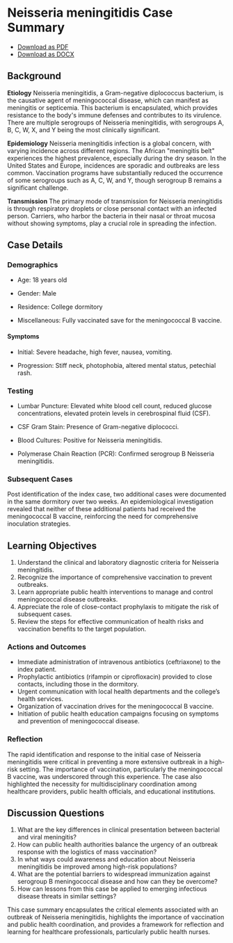 # Neisseria meningitidis Case Summary
- [Download as PDF](neisseria-meningitidis.pdf)
- [Download as DOCX](neisseria-meningitidis.docx)



## Background

**Etiology**
Neisseria meningitidis, a Gram-negative diplococcus bacterium, is the causative agent of meningococcal disease, which can manifest as meningitis or septicemia. This bacterium is encapsulated, which provides resistance to the body's immune defenses and contributes to its virulence. There are multiple serogroups of Neisseria meningitidis, with serogroups A, B, C, W, X, and Y being the most clinically significant.

**Epidemiology**
Neisseria meningitidis infection is a global concern, with varying incidence across different regions. The African "meningitis belt" experiences the highest prevalence, especially during the dry season. In the United States and Europe, incidences are sporadic and outbreaks are less common. Vaccination programs have substantially reduced the occurrence of some serogroups such as A, C, W, and Y, though serogroup B remains a significant challenge.

**Transmission**
The primary mode of transmission for Neisseria meningitidis is through respiratory droplets or close personal contact with an infected person. Carriers, who harbor the bacteria in their nasal or throat mucosa without showing symptoms, play a crucial role in spreading the infection.

## Case Details

### Demographics

- Age: 18 years old

- Gender: Male

- Residence: College dormitory

- Miscellaneous: Fully vaccinated save for the meningococcal B vaccine.

#### Symptoms

- Initial: Severe headache, high fever, nausea, vomiting.

- Progression: Stiff neck, photophobia, altered mental status, petechial rash.

### Testing

- Lumbar Puncture: Elevated white blood cell count, reduced glucose concentrations, elevated protein levels in cerebrospinal fluid (CSF).

- CSF Gram Stain: Presence of Gram-negative diplococci.

- Blood Cultures: Positive for Neisseria meningitidis.

- Polymerase Chain Reaction (PCR): Confirmed serogroup B Neisseria meningitidis.

### Subsequent Cases
Post identification of the index case, two additional cases were documented in the same dormitory over two weeks. An epidemiological investigation revealed that neither of these additional patients had received the meningococcal B vaccine, reinforcing the need for comprehensive inoculation strategies.

## Learning Objectives
1. Understand the clinical and laboratory diagnostic criteria for Neisseria meningitidis.
2. Recognize the importance of comprehensive vaccination to prevent outbreaks.
3. Learn appropriate public health interventions to manage and control meningococcal disease outbreaks.
4. Appreciate the role of close-contact prophylaxis to mitigate the risk of subsequent cases.
5. Review the steps for effective communication of health risks and vaccination benefits to the target population.

### Actions and Outcomes
- Immediate administration of intravenous antibiotics (ceftriaxone) to the index patient.
- Prophylactic antibiotics (rifampin or ciprofloxacin) provided to close contacts, including those in the dormitory.
- Urgent communication with local health departments and the college’s health services.
- Organization of vaccination drives for the meningococcal B vaccine.
- Initiation of public health education campaigns focusing on symptoms and prevention of meningococcal disease.

### Reflection
The rapid identification and response to the initial case of Neisseria meningitidis were critical in preventing a more extensive outbreak in a high-risk setting. The importance of vaccination, particularly the meningococcal B vaccine, was underscored through this experience. The case also highlighted the necessity for multidisciplinary coordination among healthcare providers, public health officials, and educational institutions.

## Discussion Questions
1. What are the key differences in clinical presentation between bacterial and viral meningitis?
2. How can public health authorities balance the urgency of an outbreak response with the logistics of mass vaccination?
3. In what ways could awareness and education about Neisseria meningitidis be improved among high-risk populations?
4. What are the potential barriers to widespread immunization against serogroup B meningococcal disease and how can they be overcome?
5. How can lessons from this case be applied to emerging infectious disease threats in similar settings?

This case summary encapsulates the critical elements associated with an outbreak of Neisseria meningitidis, highlights the importance of vaccination and public health coordination, and provides a framework for reflection and learning for healthcare professionals, particularly public health nurses.

